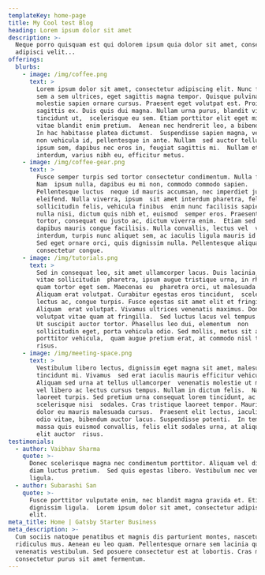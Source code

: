 ```yaml
---
templateKey: home-page
title: My Cool test Blog
heading: Lorem ipsum dolor sit amet
description: >-
  Neque porro quisquam est qui dolorem ipsum quia dolor sit amet, consectetur,
  adipisci velit...
offerings:
  blurbs:
    - image: /img/coffee.png
      text: >
        Lorem ipsum dolor sit amet, consectetur adipiscing elit. Nunc finibus 
        sem a sem ultrices, eget sagittis magna tempor. Quisque pulvinar lorem 
        molestie sapien ornare cursus. Praesent eget volutpat est. Proin at 
        sagittis ex. Duis quis dui magna. Nullam urna purus, blandit vitae
        tincidunt ut,  scelerisque eu sem. Etiam porttitor elit eget mi luctus,
        vitae blandit enim pretium.  Aenean nec hendrerit leo, a bibendum magna.
        In hac habitasse platea dictumst.  Suspendisse sapien magna, vestibulum
        non vehicula id, pellentesque in ante. Nullam  sed auctor tellus. Sed
        ipsum sem, dapibus nec eros in, feugiat sagittis mi.  Nullam et dui
        interdum, varius nibh eu, efficitur metus.
    - image: /img/coffee-gear.png
      text: >
        Fusce semper turpis sed tortor consectetur condimentum. Nulla facilisi.
        Nam  ipsum nulla, dapibus eu mi non, commodo commodo sapien.
        Pellentesque luctus  neque id mauris accumsan, nec imperdiet justo
        eleifend. Nulla viverra, ipsum  sit amet interdum pharetra, felis lorem
        sollicitudin felis, vehicula finibus  enim nunc facilisis sapien. Donec
        nulla nisi, dictum quis nibh et, euismod  semper eros. Praesent nunc
        tortor, consequat eu justo ac, dictum viverra enim.  Etiam sed dui
        dapibus mauris congue facilisis. Nulla convallis, lectus vel  vehicula
        interdum, turpis nunc aliquet sem, ac iaculis ligula mauris id tortor. 
        Sed eget ornare orci, quis dignissim nulla. Pellentesque aliquam
        consectetur congue.
    - image: /img/tutorials.png
      text: >
        Sed in consequat leo, sit amet ullamcorper lacus. Duis lacinia, metus
        vitae sollicitudin  pharetra, ipsum augue tristique urna, in rhoncus
        quam tortor eget sem. Maecenas eu  pharetra orci, ut malesuada nisl.
        Aliquam erat volutpat. Curabitur egestas eros tincidunt,  scelerisque
        lectus ac, congue turpis. Fusce egestas sit amet elit et fringilla.
        Aliquam  erat volutpat. Vivamus ultrices venenatis maximus. Donec
        volutpat vitae quam at fringilla.  Sed luctus lacus vel tempus posuere.
        Ut suscipit auctor tortor. Phasellus leo dui, elementum  non
        sollicitudin eget, porta vehicula odio. Sed mollis, metus sit amet
        porttitor vehicula,  quam augue pretium erat, at commodo nisl tellus non
        risus.
    - image: /img/meeting-space.png
      text: >
        Vestibulum libero lectus, dignissim eget magna sit amet, malesuada
        tincidunt mi. Vivamus  sed erat iaculis mauris efficitur vehicula.
        Aliquam sed urna at tellus ullamcorper  venenatis molestie ut mi. Duis
        vel libero ac lectus cursus tempus. Nullam in dictum felis.  Nam sed
        laoreet turpis. Sed pretium urna consequat lorem tincidunt, ac
        scelerisque nisi  sodales. Cras tristique laoreet tempor. Mauris vitae
        dolor eu mauris malesuada cursus.  Praesent elit lectus, iaculis vel
        odio vitae, bibendum auctor lacus. Suspendisse potenti.  In tempor,
        massa quis euismod convallis, felis elit sodales urna, at aliquet mi
        elit auctor  risus.
testimonials:
  - author: Vaibhav Sharma
    quote: >-
      Donec scelerisque magna nec condimentum porttitor. Aliquam vel diam sed
      diam luctus pretium.  Sed quis egestas libero. Vestibulum nec venenatis
      ligula. 
  - author: Subarashi San
    quote: >-
      Fusce porttitor vulputate enim, nec blandit magna gravida et. Etiam et
      dignissim ligula.  Lorem ipsum dolor sit amet, consectetur adipiscing
      elit.
meta_title: Home | Gatsby Starter Business
meta_description: >-
  Cum sociis natoque penatibus et magnis dis parturient montes, nascetur
  ridiculus mus. Aenean eu leo quam. Pellentesque ornare sem lacinia quam
  venenatis vestibulum. Sed posuere consectetur est at lobortis. Cras mattis
  consectetur purus sit amet fermentum.
---
```


